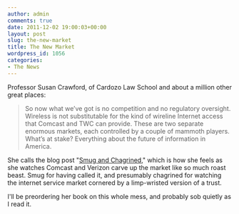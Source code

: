 ```yaml
---
author: admin
comments: true
date: 2011-12-02 19:00:03+00:00
layout: post
slug: the-new-market
title: The New Market
wordpress_id: 1056
categories:
- The News
---
```


Professor Susan Crawford, of Cardozo Law School and about a million other great places:

> So now what we’ve got is no competition and no regulatory oversight. Wireless is not substitutable for the kind of wireline Internet access that Comcast and TWC can provide. These are two separate enormous markets, each controlled by a couple of mammoth players. What’s at stake? Everything about the future of information in America.

She calls the blog post "[Smug and Chagrined](http://scrawford.net/blog/smug-and-chagrined/1548/)," which is how she feels as she watches Comcast and Verizon carve up the market like so much roast beast. Smug for having called it, and presumably chagrined for watching the internet service market cornered by a limp-wristed version of a trust. 

I'll be preordering her book on this whole mess, and probably sob quietly as I read it. 
